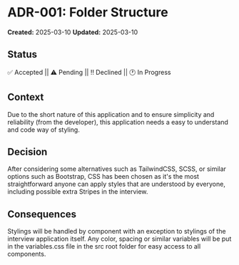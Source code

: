 # ADR-001: Folder Structure

**Created:** 2025-03-10
**Updated:** 2025-03-10

## Status

✅ Accepted || ⚠️ Pending || ‼️ Declined || 🕐 In Progress

## Context

Due to the short nature of this application and to ensure simplicity and reliability (from the developer), this application needs a easy to understand and code way of styling.

## Decision

After considering some alternatives such as TailwindCSS, SCSS, or similar options such as Bootstrap, CSS has been chosen as it's the most straightforward anyone can apply styles that are understood by everyone, including possible extra Stripes in the interview.

## Consequences

Stylings will be handled by component with an exception to stylings of the interview application itself.
Any color, spacing or similar variables will be put in the variables.css file in the src root folder for easy access to all components.
